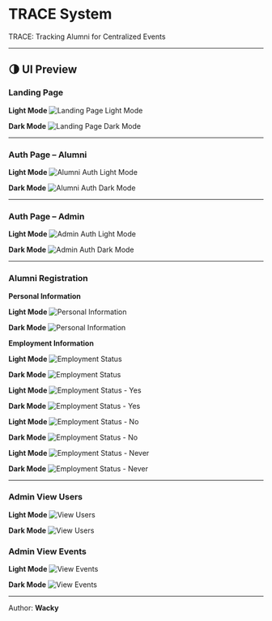 # TRACE System

TRACE: Tracking Alumni for Centralized Events

---

## 🌗 UI Preview

### Landing Page

**Light Mode**
![Landing Page Light Mode](/docs/images/LandingPageLight.png)

**Dark Mode**
![Landing Page Dark Mode](/docs/images/LandingPageDark.png)

---

### Auth Page – Alumni

**Light Mode**
![Alumni Auth Light Mode](/docs/images/AlumniAuthPageLight.png)

**Dark Mode**
![Alumni Auth Dark Mode](/docs/images/AlumniAuthPageDark.png)

---

### Auth Page – Admin

**Light Mode**
![Admin Auth Light Mode](/docs/images/AdminAuthPageLight.png)

**Dark Mode**
![Admin Auth Dark Mode](/docs/images/AdminAuthPageDark.png)

---

### Alumni Registration

**Personal Information**

**Light Mode**
![Personal Information](/docs/images/AlumniPersonalInfoLight.png)

**Dark Mode**
![Personal Information](/docs/images/AlumniPersonalInfoDark.png)

**Employment Information**

**Light Mode**
![Employment Status](/docs/images/AlumniEmploymentLight.png)

**Dark Mode**
![Employment Status](/docs/images/AlumniEmploymentDark.png)

**Light Mode**
![Employment Status - Yes](/docs/images/AlumniEmployedYesLight.png)

**Dark Mode**
![Employment Status - Yes](/docs/images/AlumniEmployedYesDark.png)

**Light Mode**
![Employment Status - No](/docs/images/AlumniEmployedNoLight.png)

**Dark Mode**
![Employment Status - No](/docs/images/AlumniEmployedNoDark.png)

**Light Mode**
![Employment Status - Never](/docs/images/AlumniEmployedNeverLight.png)

**Dark Mode**
![Employment Status - Never](/docs/images/AlumniEmployedNeverDark.png)

---

### Admin View Users

**Light Mode**
![View Users](/docs/images/AdminViewUsersLight.png)

**Dark Mode**
![View Users](/docs/images/AdminViewUsersDark.png)

### Admin View Events

**Light Mode**
![View Events](/docs/images/AdminViewEventsLight.png)

**Dark Mode**
![View Events](/docs/images/AdminViewEventsDark.png)

---

Author: **Wacky**
